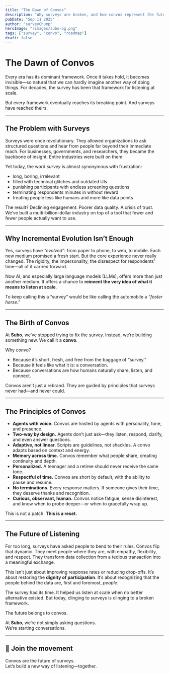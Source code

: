 ```yaml
---
title: "The Dawn of Convos"
description: "Why surveys are broken, and how convos represent the future of listening."
pubDate: "Sep 11 2025"
author: "surveyChump"
heroImage: "/images/subo-og.png"
tags: ["survey", "convo", "roadmap"] 
draft: false
---
```


# The Dawn of Convos  

Every era has its dominant framework. Once it takes hold, it becomes invisible—so natural that we can hardly imagine another way of doing things. For decades, the survey has been that framework for listening at scale.  

But every framework eventually reaches its breaking point. And surveys have reached theirs.  

---

## The Problem with Surveys  

Surveys were once revolutionary. They allowed organizations to ask structured questions and hear from people far beyond their immediate reach. For businesses, governments, and researchers, they became the backbone of insight. Entire industries were built on them.  

Yet today, the word *survey* is almost synonymous with frustration:  

- long, boring, irrelevant  
- filled with technical glitches and outdated UIs  
- punishing participants with endless screening questions  
- terminating respondents minutes in without reward  
- treating people less like humans and more like data points  

The result? Declining engagement. Poorer data quality. A crisis of trust. We’ve built a multi-billion-dollar industry on top of a tool that fewer and fewer people actually want to use.  

---

## Why Incremental Evolution Isn’t Enough  

Yes, surveys have *“evolved”*: from paper to phone, to web, to mobile. Each new medium promised a fresh start. But the core experience never really changed. The rigidity, the impersonality, the disrespect for respondents’ time—all of it carried forward.  

Now AI, and especially large language models (LLMs), offers more than just another medium. It offers a chance to **reinvent the very idea of what it means to listen at scale**.  

To keep calling this a “survey” would be like calling the automobile a *“faster horse.”*  

---

## The Birth of Convos  

At **Subo**, we’ve stopped trying to fix the survey. Instead, we’re building something new. We call it a **convo**.  

Why *convo*?  
- Because it’s short, fresh, and free from the baggage of “survey.”  
- Because it feels like what it is: a conversation.  
- Because conversations are how humans naturally share, listen, and connect.  

Convos aren’t just a rebrand. They are guided by principles that surveys never had—and never could.  

---

## The Principles of Convos  

- **Agents with voice.** Convos are hosted by agents with personality, tone, and presence.  
- **Two-way by design.** Agents don’t just ask—they listen, respond, clarify, and even answer questions.  
- **Adaptive, not linear.** Scripts are guidelines, not shackles. A convo adapts based on context and energy.  
- **Memory across time.** Convos remember what people share, creating continuity and depth.  
- **Personalized.** A teenager and a retiree should never receive the same tone.  
- **Respectful of time.** Convos are short by default, with the ability to pause and resume.  
- **No terminations.** Every response matters. If someone gives their time, they deserve thanks and recognition.  
- **Curious, observant, human.** Convos notice fatigue, sense disinterest, and know when to probe deeper—or when to gracefully wrap up.  

This is not a patch. **This is a reset.**  

---

## The Future of Listening  

For too long, surveys have asked people to bend to their rules. Convos flip that dynamic. They meet people where they are, with empathy, flexibility, and respect. They transform data collection from a tedious transaction into a meaningful exchange.  

This isn’t just about improving response rates or reducing drop-offs. It’s about restoring the **dignity of participation**. It’s about recognizing that the people behind the data are, first and foremost, *people*.  

The survey had its time. It helped us listen at scale when no better alternative existed. But today, clinging to surveys is clinging to a broken framework.  

The future belongs to convos.  

At **Subo**, we’re not simply asking questions.  
We’re starting conversations.  

---

## 🚀 Join the movement  

Convos are the future of surveys.  
Let’s build a new way of listening—together.  
